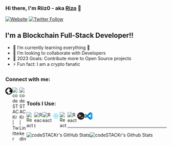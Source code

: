 ### Hi there, I'm Riiz0 - aka [Rizo][website] 👋

[![Website](https://img.shields.io/website?label=NEEDS_NAME&style=for-the-badge&url=https%3A%2F%2Fkiranpachhai.com)]()
[![Twitter Follow](https://img.shields.io/twitter/follow/o_oRizo?color=1DA1F2&logo=twitter&style=for-the-badge)](https://twitter.com/o_oRizo)

## I'm a Blockchain Full-Stack Developer!!

- 🌱 I’m currently learning everything 🤣
- 👯 I’m looking to collaborate with Developers
- 🥅 2023 Goals: Contribute more to Open Source projects
- ⚡ Fun fact: I am a crypto fanatic 

### Connect with me:

[<img align="left" alt="codeSTACKr.com" width="22px" src="https://raw.githubusercontent.com/iconic/open-iconic/master/svg/globe.svg" />][website]
[<img align="left" alt="codeSTACKr | Twitter" width="22px" src="https://cdn.jsdelivr.net/npm/simple-icons@v3/icons/twitter.svg" />][twitter]
[<img align="left" alt="codeSTACKr | LinkedIn" width="22px" src="https://cdn.jsdelivr.net/npm/simple-icons@v3/icons/linkedin.svg" />][linkedin]

<br />

### Tools I Use:

<img align="left" alt="React" width="24px" src="https://github.com/Riiz0/Riiz0/assets/51212226/46f3ea3e-38b5-43a6-b606-f744e44bc506" />
<img align="left" alt="React" width="26px" src="https://upload.wikimedia.org/wikipedia/commons/thumb/3/36/MetaMask_Fox.svg/1200px-MetaMask_Fox.svg.png" />
<img align="left" alt="React" width="30px" src="https://seeklogo.com/images/H/hardhat-logo-888739EBB4-seeklogo.com.png" />
<img align="left" alt="React" width="24px" src="https://raw.githubusercontent.com/github/explore/80688e429a7d4ef2fca1e82350fe8e3517d3494d/topics/react/react.png" />
<img align="left" alt="React" width="24px" src="https://miro.medium.com/v2/resize:fit:1400/1*WcRnU2ERqYHZBKBQ0zXCvg.png" />
<img align="left" alt="React" width="30px" src="https://github.com/Riiz0/Riiz0/assets/51212226/f641a05d-618e-4dad-8b18-2634b156e803" />
<img align="left" alt="Terminal" width="24px" src="https://raw.githubusercontent.com/github/explore/80688e429a7d4ef2fca1e82350fe8e3517d3494d/topics/terminal/terminal.png" />
<img align="left" alt="Visual Studio Code" width="24px" src="https://raw.githubusercontent.com/github/explore/80688e429a7d4ef2fca1e82350fe8e3517d3494d/topics/visual-studio-code/visual-studio-code.png" />


<br />
<br />

---
<img align="left" alt="codeSTACKr's GitHub Stats" src="https://github-readme-stats-riiz0.vercel.app/api?username=riiz0&show_icons=true&hide_border=false&theme=dark#gh-dark-mode-only" />
<img algin="right" alt="codeSTACKr's Github Stats" src="https://github-readme-stats-riiz0.vercel.app/api/top-langs/?username=riiz0&show_icons=true&hide_border=false&theme=dark#gh-dark-mode-only" />


[website]: ...
[twitter]: https://twitter.com/o_oRizo
[linkedin]: https://www.linkedin.com/in/shawn-rizo-8ba295232/
